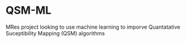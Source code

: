 # QSM-ML
MRes project looking to use machine learning to imporve Quantatative Suceptibility Mapping (QSM) algorithms

